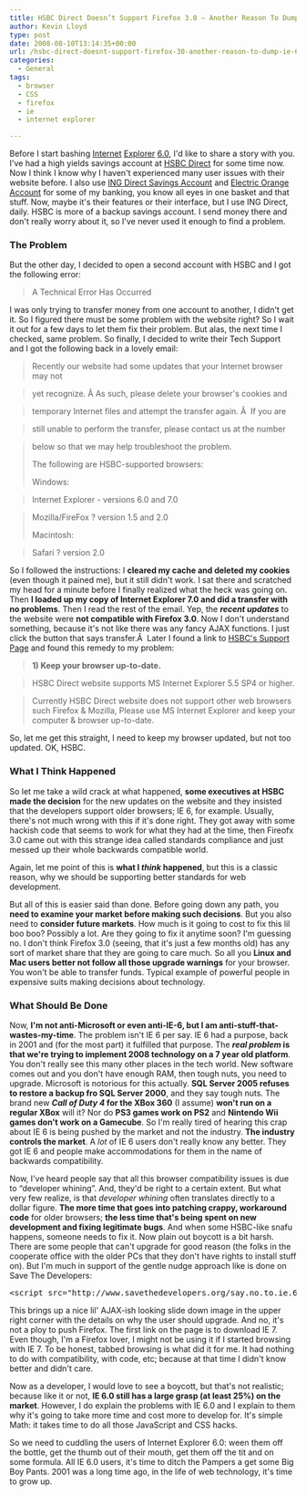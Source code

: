```yaml
---
title: HSBC Direct Doesn’t Support Firefox 3.0 – Another Reason To Dump IE 6.0
author: Kevin Lloyd
type: post
date: 2008-08-10T13:14:35+00:00
url: /hsbc-direct-doesnt-support-firefox-30-another-reason-to-dump-ie-60/
categories:
  - General
tags:
  - browser
  - CSS
  - firefox
  - ie
  - internet explorer

---
```

Before I start bashing [Internet][1] [Explorer][2] [6.0][3], I'd like to share a story with you. I've had a high yields savings account at [HSBC Direct][4] for some time now. Now I think I know why I haven't experienced many user issues with their website before. I also use [ING Direct Savings Account][5] and [Electric Orange Account][6] for some of my banking, you know all eyes in one basket and that stuff. Now, maybe it's their features or their interface, but I use ING Direct, daily. HSBC is more of a backup savings account. I send money there and don't really worry about it, so I've never used it enough to find a problem.

### The Problem

But the other day, I decided to open a second account with HSBC and I got the following error:

> A Technical Error Has Occurred

I was only trying to transfer money from one account to another, I didn't get it. So I figured there must be some problem with the website right? So I wait it out for a few days to let them fix their problem. But alas, the next time I checked, same problem. So finally, I decided to write their Tech Support and I got the following back in a lovely email:

> Recently our website had some updates that your Internet browser may not

> yet recognize. Â As such, please delete your browser's cookies and

> temporary Internet files and attempt the transfer again. Â  If you are

> still unable to perform the transfer, please contact us at the number

> below so that we may help troubleshoot the problem.
>
> The following are HSBC-supported browsers:
>
> Windows:

> Internet Explorer - versions 6.0 and 7.0

> Mozilla/FireFox ? version 1.5 and 2.0
>
> Macintosh:

> Safari ? version 2.0

So I followed the instructions: I **cleared my cache and deleted my cookies** (even though it pained me), but it still didn't work. I sat there and scratched my head for a minute before I finally realized what the heck was going on. Then **I loaded up my copy of Internet Explorer 7.0 and did a transfer with no problems**. Then I read the rest of the email. Yep, the **_recent updates_** to the website were **not compatible with Firefox 3.0**. Now I don't understand something, because it's not like there was any fancy AJAX functions. I just click the button that says transfer.Â  Later I found a link to [HSBC's Support Page][7] and found this remedy to my problem:

> **1) Keep your browser up-to-date.**

> HSBC Direct website supports MS Internet Explorer 5.5 SP4 or higher.

> Currently HSBC Direct website does not support other web browsers such Firefox & Mozilla, Please use MS Internet Explorer and keep your computer & browser up-to-date.

So, let me get this straight, I need to keep my browser updated, but not too updated. OK, HSBC.

### What I Think Happened

So let me take a wild crack at what happened, **some executives at HSBC made the decision** for the new updates on the website and they insisted that the developers support older browsers; IE 6, for example. Usually, there's not much wrong with this if it's done right. They got away with some hackish code that seems to work for what they had at the time, then Fireofx 3.0 came out with this strange idea called standards compliance and just messed up their whole backwards compatible world.

Again, let me point of this is **what I _think_ happened**, but this is a classic reason, why we should be supporting better standards for web development.

But all of this is easier said than done. Before going down any path, you **need to examine your market before making such decisions**. But you also need to **consider future markets**. How much is it going to cost to fix this lil boo boo? Possibly a lot. Are they going to fix it anytime soon? I'm guessing no. I don't think Firefox 3.0 (seeing, that it's just a few months old) has any sort of market share that they are going to care much. So all you **Linux and Mac users better not follow all those upgrade warnings** for your browser. You won't be able to transfer funds. Typical example of powerful people in expensive suits making decisions about technology.

### What Should Be Done

Now, **I'm not anti-Microsoft or even anti-IE-6, but I am anti-stuff-that-wastes-my-time**. The problem isn't IE 6 per say. IE 6 had a purpose, back in 2001 and (for the most part) it fulfilled that purpose. The **_real problem_ is that we're trying to implement 2008 technology on a 7 year old platform**. You don't really see this many other places in the tech world. New software comes out and you don't have enough RAM, then tough nuts, you need to upgrade. Microsoft is notorious for this actually. **SQL Server 2005 refuses to restore a backup fro SQL Server 2000**, and they say tough nuts. The brand new **_Call of Duty 4_ for the XBox 360** (I assume) **won't run on a regular XBox** will it? Nor do **PS3 games work on PS2** and **Nintendo Wii games don't work on a Gamecube**. So I'm really tired of hearing this crap about IE 6 is being pushed by the market and not the industry. **The industry controls the market**. A _lot_ of IE 6 users don't really know any better. They got IE 6 and people make accommodations for them in the name of backwards compatibility.

Now, I've heard people say that all this browser compatibility issues is due to &#8220;developer whining&#8221;. And, they'd be right to a certain extent. But what very few realize, is that _developer whining_ often translates directly to a dollar figure. **The more time that goes into patching crappy, workaround code** for older browsers; **the less time that's being spent on new development and fixing legitimate bugs**. And when some HSBC-like snafu happens, someone needs to fix it. Now plain out boycott is a bit harsh. There are some people that can't upgrade for good reason (the folks in the cooperate office with the older PCs that they don't have rights to install stuff on). But I'm much in support of the gentle nudge approach like is done on Save The Developers:

<pre class="brush: xml; title: ; notranslate" title="">&lt;script src="http://www.savethedevelopers.org/say.no.to.ie.6.js"&gt;&lt;/script&gt;</pre>

This brings up a nice lil' AJAX-ish looking slide down image in the upper right corner with the details on why the user should upgrade. And no, it's not a ploy to push Firefox. The first link on the page is to download IE 7. Even though, I'm a Firefox lover, I might not be using it if I started browsing with IE 7. To be honest, tabbed browsing is what did it for me. It had nothing to do with compatibility, with code, etc; because at that time I didn't know better and didn't care.

Now as a developer, I would love to see a boycott, but that's not realistic; because like it or not, **IE 6.0 still has a large grasp (at least 25%) on the market**. However, I do explain the problems with IE 6.0 and I explain to them why it's going to take more time and cost more to develop for. It's simple Math: it takes time to do all those JavaScript and CSS hacks.

So we need to cuddling the users of Internet Explorer 6.0: ween them off the bottle, get the thumb out of their mouth, get them off the tit and on some formula. All IE 6.0 users, it's time to ditch the Pampers a get some Big Boy Pants. 2001 was a long time ago, in the life of web technology, it's time to grow up.

 [1]: https://webdevelopment2.com/blog-theme-designers-given-up-on-ie-6/
 [2]: https://webdevelopment2.com/ie-hack-css-centering/
 [3]: https://webdevelopment2.com/ie-css-min-height-hack/
 [4]: http://www.hsbcdirect.com
 [5]: http://home.ingdirect.com/promo/promo_set.asp?t=%a8%a6%ca%cb%d1%c7%c9%c8%c6%c8%ca%c8%c4%d1%c9%c7%c6%c5%cb%fd%c9%c7
 [6]: http://home.ingdirect.com/promo/promo_set.asp?t=%a8%43%67%64%6e%64%66%65%63%65%67%65%61%6e%66%64%63%62%68%9a%66%62
 [7]: http://www.hsbcdirect.co.kr/1/2/!ut/p/kcxml/04_Sj9SPykssy0xPLMnMz0vM0Y_QjzKLN4k39g0ESZnFG8Wb-1voR6KJmbqHYYiZBJiiiZnGG6MLGcQ7IkR8PfJzU_WDgDKR5kAhk0Bj_aic1PTE5Er9YH1v_QD9gtxQIIgo93Z0VAQAyCH3eg!!/delta/base64xml/L0lJSk03dWlDU1lBIS9JTGpBQU15QUJFUkVSRUlrLzRGR2dkWW5LSjBGUm9YZnJDRUEhLzdfNF80UTMvMg!!